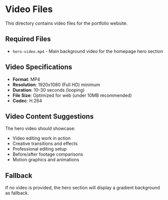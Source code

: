 # Video Files

This directory contains video files for the portfolio website.

## Required Files

- `hero-video.mp4` - Main background video for the homepage hero section

## Video Specifications

- **Format**: MP4
- **Resolution**: 1920x1080 (Full HD) minimum
- **Duration**: 10-30 seconds (looping)
- **File Size**: Optimized for web (under 10MB recommended)
- **Codec**: H.264

## Video Content Suggestions

The hero video should showcase:
- Video editing work in action
- Creative transitions and effects
- Professional editing setup
- Before/after footage comparisons
- Motion graphics and animations

## Fallback

If no video is provided, the hero section will display a gradient background as fallback.
